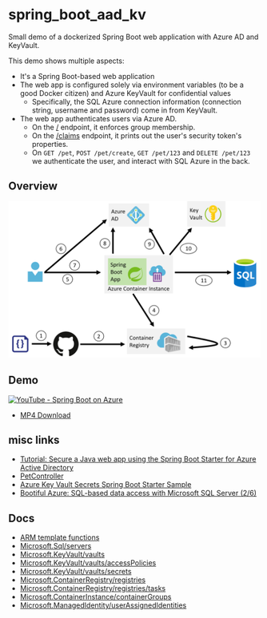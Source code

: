 # spring_boot_aad_kv

Small demo of a dockerized Spring Boot web application with Azure AD and KeyVault.

This demo shows multiple aspects:

- It's a Spring Boot-based web application
- The web app is configured solely via environment variables (to be a good Docker citizen) and Azure KeyVault for confidential values
  - Specifically, the SQL Azure connection information (connection string, username and password) come in from KeyVault. 
- The web app authenticates users via Azure AD.
  - On the [/](http://localhost:8080/) endpoint, it enforces group membership. 
  - On the [/claims](http://localhost:8080/claims) endpoint, it prints out the user's security token's properties. 
  - On `GET /pet`, `POST /pet/create`, `GET /pet/123` and `DELETE /pet/123` we authenticate the user, and interact with SQL Azure in the back. 

## Overview

<div align="center"><img src="docs/overview.png"></img></div>

## Demo

[![YouTube - Spring Boot on Azure](https://img.youtube.com/vi/EO0hdV5Ko1c/0.jpg)](https://www.youtube.com/watch?v=EO0hdV5Ko1c)

- [MP4 Download](https://chrissapvideo.blob.core.windows.net/springboot/SpringBootOnAzure.mp4)

## misc links

- [Tutorial: Secure a Java web app using the Spring Boot Starter for Azure Active Directory](https://docs.microsoft.com/en-us/java/azure/spring-framework/configure-spring-boot-starter-java-app-with-azure-active-directory?view=azure-java-stable)
- [PetController](https://github.com/Azure-Samples/spring-data-jdbc-on-azure/blob/master/src/main/java/com/microsoft/azure/samples/spring/PetController.java)
- [Azure Key Vault Secrets Spring Boot Starter Sample](https://github.com/microsoft/azure-spring-boot/tree/master/azure-spring-boot-samples/azure-keyvault-secrets-spring-boot-sample)
- [Bootiful Azure: SQL-based data access with Microsoft SQL Server (2/6)](https://spring.io/blog/2019/01/07/bootiful-azure-sql-based-data-access-with-microsoft-sql-server-2-6)

## Docs

- [ARM template functions](https://docs.microsoft.com/en-us/azure/azure-resource-manager/resource-group-template-functions)
- [Microsoft.Sql/servers](https://docs.microsoft.com/en-us/azure/templates/microsoft.sql/2014-04-01/servers)
- [Microsoft.KeyVault/vaults](https://docs.microsoft.com/en-us/azure/templates/microsoft.keyvault/2018-02-14/vaults)
- [Microsoft.KeyVault/vaults/accessPolicies](https://docs.microsoft.com/en-us/azure/templates/microsoft.keyvault/2018-02-14/vaults/accesspolicies)
- [Microsoft.KeyVault/vaults/secrets](https://docs.microsoft.com/en-us/azure/templates/microsoft.keyvault/2018-02-14/vaults/secrets)
- [Microsoft.ContainerRegistry/registries](https://docs.microsoft.com/en-us/azure/templates/microsoft.containerregistry/2017-10-01/registries)
- [Microsoft.ContainerRegistry/registries/tasks](https://docs.microsoft.com/en-us/azure/templates/microsoft.containerregistry/2018-09-01/registries/tasks)
- [Microsoft.ContainerInstance/containerGroups](https://docs.microsoft.com/en-us/azure/templates/microsoft.containerinstance/2018-10-01/containergroups)
- [Microsoft.ManagedIdentity/userAssignedIdentities](https://docs.microsoft.com/en-us/azure/templates/microsoft.managedidentity/2018-11-30/userassignedidentities)
